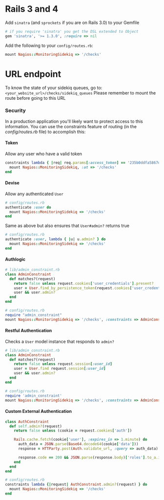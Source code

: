 # Rails 3 and 4

Add `sinatra` (and `sprockets` if you are on Rails 3.0) to your Gemfile

```ruby
# if you require 'sinatra' you get the DSL extended to Object
gem 'sinatra', '>= 1.3.0', :require => nil
```

Add the following to your `config/routes.rb`:

```ruby
mount Nagios::MonitoringSidekiq => '/checks'
```

# URL endpoint

To know the state of your sidekiq queues, go to: `<your_website_url>/checks/sidekiq_queues`
Please remember to mount the route before going to this URL

### Security

In a production application you'll likely want to protect access to this information. You can use the constraints feature of routing (in the _config/routes.rb_ file) to accomplish this:

#### Token

Allow any user who have a valid token

```ruby
constraints lambda { |req| req.params[:access_token] == '235b0ddfa5867d81a3232fa6c997a382' } do
  mount Nagios::MonitoringSidekiq, :at => '/checks'
end
```

#### Devise

Allow any authenticated `User`

```ruby
# config/routes.rb
authenticate :user do
  mount Nagios::MonitoringSidekiq => '/checks'
end
```

Same as above but also ensures that `User#admin?` returns true

```ruby
# config/routes.rb
authenticate :user, lambda { |u| u.admin? } do
  mount Nagios::MonitoringSidekiq => '/checks'
end
```

#### Authlogic

```ruby
# lib/admin_constraint.rb
class AdminConstraint
  def matches?(request)
    return false unless request.cookies['user_credentials'].present?
    user = User.find_by_persistence_token(request.cookies['user_credentials'].split(':')[0])
    user && user.admin?
  end
end

# config/routes.rb
require "admin_constraint"
mount Nagios::MonitoringSidekiq => '/checks', :constraints => AdminConstraint.new
```

#### Restful Authentication

Checks a `User` model instance that responds to `admin?`

```ruby
# lib/admin_constraint.rb
class AdminConstraint
  def matches?(request)
    return false unless request.session[:user_id]
    user = User.find request.session[:user_id]
    user && user.admin?
  end
end

# config/routes.rb
require 'admin_constraint'
mount Nagios::MonitoringSidekiq => '/checks', :constraints => AdminConstraint.new
```

#### Custom External Authentication

```ruby
class AuthConstraint
  def self.admin?(request)
    return false unless (cookie = request.cookies['auth'])

    Rails.cache.fetch(cookie['user'], :expires_in => 1.minute) do
      auth_data = JSON.parse(Base64.decode64(cookie['data']))
      response = HTTParty.post(Auth.validate_url, :query => auth_data)

      response.code == 200 && JSON.parse(response.body)['roles'].to_a.include?('Admin')
    end
  end
end

# config/routes.rb
constraints lambda {|request| AuthConstraint.admin?(request) } do
  mount Nagios::MonitoringSidekiq => '/checks'
end
```
